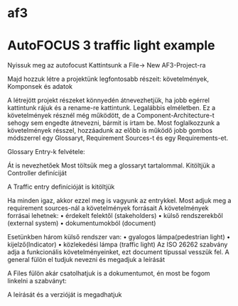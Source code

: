 # af3
<h1>AutoFOCUS 3 traffic light example</h1>
Nyissuk meg az autofocust
Kattintsunk a File-> New AF3-Project-ra

Majd hozzuk létre a projektünk legfontosabb részeit: követelmények, Komponsek és adatok


A létrejött projekt részeket könnyedén átnevezhetjük, ha jobb egérrel kattintunk rájuk és a rename-re kattintunk. Legalábbis elméletben. Ez a követelmények résznél még működött, de a Component-Architecture-t sehogy sem engedte átnevezni, bármit is írtam be.
Most foglalkozzunk a követelmények résszel, hozzáadunk az előbb is működő jobb gombos módszerrel egy Glossaryt, Requirement Sources-t és egy Requirements-et.

Glossary Entry-k felvétele:


Át is nevezhetőek
Most töltsük meg a glossaryt tartalommal.
Kitöltjük a Controller definíciját


A Traffic entry definícióját is kitöltjük

Ha minden igaz, akkor ezzel meg is vagyunk az entrykkel.
Most adjuk meg a requirement sources-nál a követelmények forrásait
A követelmények forrásai lehetnek:
•	érdekelt felektől (stakeholders)
•	külső rendszerekből (external system)
•	dokumentumokból (document)

Esetünkben három külső rendszer van:
•	gyalogos lámpa(pedestrian light)
•	kijelző(Indicator)
•	közlekedési lámpa (traffic light)
Az ISO 26262 szabvány adja a funkcionális követelményeinket, ezt document típussal vesszük fel.
A general fülön el tudjuk nevezni és megadjuk a leírását

A Files fülön akár csatolhatjuk is a dokumentumot, én most be fogom linkelni a szabványt:

A leírását és a verzióját is megadhatjuk

